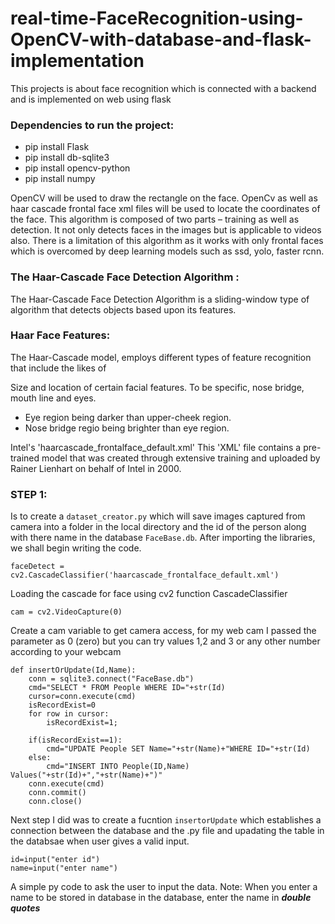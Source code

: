 # real-time-FaceRecognition-using-OpenCV-with-database-and-flask-implementation
This projects is about face recognition which is connected with a backend and is implemented on web using flask

### Dependencies to run the project:
- pip install Flask
- pip install db-sqlite3
- pip install opencv-python
- pip install numpy

OpenCV will be used to draw the rectangle on the face. OpenCv as well as haar cascade frontal face xml files will be used to locate the coordinates of the face.
This algorithm is composed of two parts – training as well as detection. It not only detects faces in the images but is applicable to videos also. There is a limitation of this algorithm as it works with only frontal faces which is overcomed by deep learning models such as ssd, yolo, faster rcnn.

### The Haar-Cascade Face Detection Algorithm : 
The Haar-Cascade Face Detection Algorithm is a sliding-window type of algorithm that detects objects based upon its features. 
### Haar Face Features:
The Haar-Cascade model, employs different types of feature recognition that include the likes of

Size and location of certain facial features. To be specific, nose bridge, mouth line and eyes.
- Eye region being darker than upper-cheek region.
- Nose bridge regio being brighter than eye region.

Intel's 'haarcascade_frontalface_default.xml'
This 'XML' file contains a pre-trained model that was created through extensive training and uploaded by Rainer Lienhart on behalf of Intel in 2000.

### STEP 1:
Is to create a `dataset_creator.py` which will save images captured from camera into a folder in the local directory and the id of the person along with there name in the database `FaceBase.db`.
After importing the libraries, we shall begin writing the code.
```
faceDetect = cv2.CascadeClassifier('haarcascade_frontalface_default.xml')
```
Loading the cascade for face using cv2 function CascadeClassifier
```
cam = cv2.VideoCapture(0)
```
Create a cam variable to get camera access, for my web cam I passed the parameter as 0 (zero) but you can try values 1,2 and 3 or any other number according to your webcam

```
def insertOrUpdate(Id,Name):
    conn = sqlite3.connect("FaceBase.db")
    cmd="SELECT * FROM People WHERE ID="+str(Id)
    cursor=conn.execute(cmd)
    isRecordExist=0
    for row in cursor:
        isRecordExist=1;
        
    if(isRecordExist==1):
        cmd="UPDATE People SET Name="+str(Name)+"WHERE ID="+str(Id)
    else:
        cmd="INSERT INTO People(ID,Name) Values("+str(Id)+","+str(Name)+")"
    conn.execute(cmd)
    conn.commit()
    conn.close()
```
Next step I did was to create a fucntion `insertorUpdate` which establishes a connection between the database and the .py file and upadating the table in the databsae when user gives a valid input.

```
id=input("enter id")
name=input("enter name")
```
A simple py code to ask the user to input the data.
Note: When you enter a name to be stored in database in the database, enter the name in ***double quotes***
